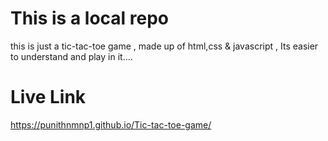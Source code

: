 # This is a local repo
this is just a tic-tac-toe game , made up of html,css & javascript , Its easier to understand and play in it....
# Live Link
https://punithnmnp1.github.io/Tic-tac-toe-game/
